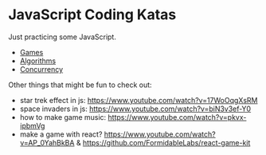 # JavaScript Coding Katas

Just practicing some JavaScript.

* [Games](games/README.md)
* [Algorithms](algorithms/README.md)
* [Concurrency](concurrency/README.md)


Other things that might be fun to check out:

* star trek effect in js: https://www.youtube.com/watch?v=17WoOqgXsRM
* space invaders in js: https://www.youtube.com/watch?v=biN3v3ef-Y0
* how to make game music: https://www.youtube.com/watch?v=pkvx-ipbmVg
* make a game with react?  https://www.youtube.com/watch?v=AP_0YahBkBA & https://github.com/FormidableLabs/react-game-kit
